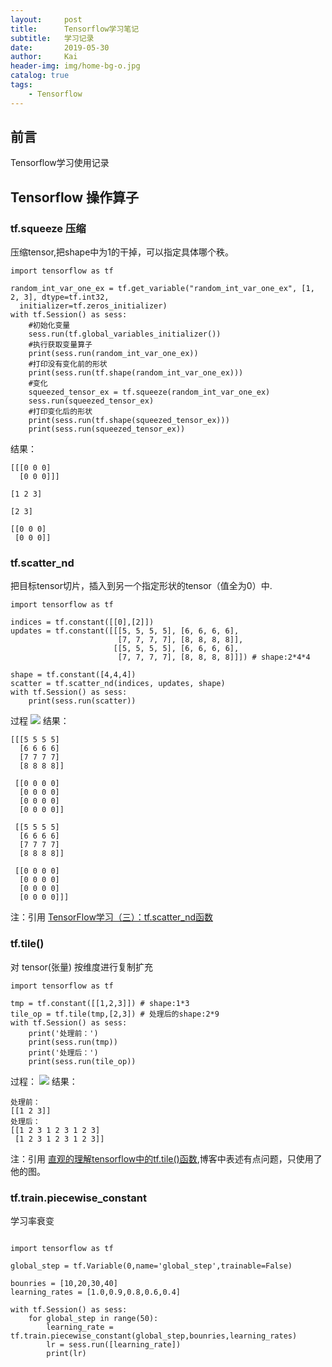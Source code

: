 ```yaml
---
layout:     post
title:      Tensorflow学习笔记
subtitle:   学习记录
date:       2019-05-30
author:     Kai
header-img: img/home-bg-o.jpg
catalog: true
tags:
    - Tensorflow
---
```


## 前言
Tensorflow学习使用记录

## Tensorflow 操作算子

### tf.squeeze 压缩
压缩tensor,把shape中为1的干掉，可以指定具体哪个秩。

```shell
import tensorflow as tf

random_int_var_one_ex = tf.get_variable("random_int_var_one_ex", [1, 2, 3], dtype=tf.int32,
  initializer=tf.zeros_initializer)
with tf.Session() as sess:
    #初始化变量
    sess.run(tf.global_variables_initializer())
    #执行获取变量算子
    print(sess.run(random_int_var_one_ex))
    #打印没有变化前的形状
    print(sess.run(tf.shape(random_int_var_one_ex)))
    #变化
    squeezed_tensor_ex = tf.squeeze(random_int_var_one_ex)
    sess.run(squeezed_tensor_ex)
    #打印变化后的形状
    print(sess.run(tf.shape(squeezed_tensor_ex)))
    print(sess.run(squeezed_tensor_ex))
```
结果：
```shell
[[[0 0 0]
  [0 0 0]]]

[1 2 3]

[2 3]

[[0 0 0]
 [0 0 0]]
```

### tf.scatter_nd

把目标tensor切片，插入到另一个指定形状的tensor（值全为0）中.
```shell
import tensorflow as tf

indices = tf.constant([[0],[2]])
updates = tf.constant([[[5, 5, 5, 5], [6, 6, 6, 6],
                        [7, 7, 7, 7], [8, 8, 8, 8]],
                       [[5, 5, 5, 5], [6, 6, 6, 6],
                        [7, 7, 7, 7], [8, 8, 8, 8]]]) # shape:2*4*4

shape = tf.constant([4,4,4])
scatter = tf.scatter_nd(indices, updates, shape)
with tf.Session() as sess:
    print(sess.run(scatter))

```
过程
<img src="{{ site.baseurl }}/img/2019-5-30-TensorFlow-Learning/tf.scatter_nd.png" />
结果：
```shell
[[[5 5 5 5]
  [6 6 6 6]
  [7 7 7 7]
  [8 8 8 8]]

 [[0 0 0 0]
  [0 0 0 0]
  [0 0 0 0]
  [0 0 0 0]]

 [[5 5 5 5]
  [6 6 6 6]
  [7 7 7 7]
  [8 8 8 8]]

 [[0 0 0 0]
  [0 0 0 0]
  [0 0 0 0]
  [0 0 0 0]]]
```
注：引用 [TensorFlow学习（三）：tf.scatter_nd函数](https://blog.csdn.net/zlrai5895/article/details/80551056)

### tf.tile()
对 tensor(张量) 按维度进行复制扩充
```shell
import tensorflow as tf

tmp = tf.constant([[1,2,3]]) # shape:1*3
tile_op = tf.tile(tmp,[2,3]) # 处理后的shape:2*9
with tf.Session() as sess:
    print('处理前：')
    print(sess.run(tmp))
    print('处理后：')
    print(sess.run(tile_op))
```
过程：
<img src="{{ site.baseurl }}/img/2019-5-30-TensorFlow-Learning/tf.tile.png" />
结果：
```shell
处理前：
[[1 2 3]]
处理后：
[[1 2 3 1 2 3 1 2 3]
 [1 2 3 1 2 3 1 2 3]]
```
注：引用 [直观的理解tensorflow中的tf.tile()函数](https://blog.csdn.net/tsyccnh/article/details/82459859),博客中表述有点问题，只使用了他的图。

### tf.train.piecewise_constant
学习率衰变

```shell

import tensorflow as tf

global_step = tf.Variable(0,name='global_step',trainable=False)

bounries = [10,20,30,40]
learning_rates = [1.0,0.9,0.8,0.6,0.4]

with tf.Session() as sess:
    for global_step in range(50):
        learning_rate = tf.train.piecewise_constant(global_step,bounries,learning_rates)
        lr = sess.run([learning_rate])
        print(lr)
```




